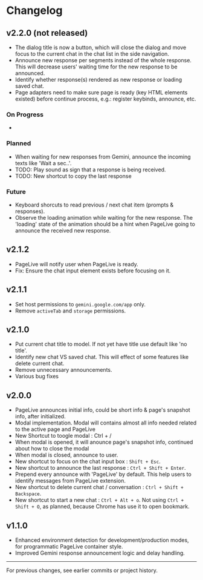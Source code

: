# Changelog

## v2.2.0 (not released)

- The dialog title is now a button, which will close the dialog and move focus to the current chat in the chat list in the side navigation.
- Announce new response per segments instead of the whole response. This will decrease users' waiting time for the new response to be announced.
- Identify whether response(s) rendered as new response or loading saved chat.
- Page adapters need to make sure page is ready (key HTML elements existed) before continue process, e.g.: register keybinds, announce, etc.

### On Progress

-

### Planned

- When waiting for new responses from Gemini, announce the incoming texts like 'Wait a sec..'.
- TODO: Play sound as sign that a response is being received.
- TODO: New shortcut to copy the last response

### Future

- Keyboard shorcuts to read previous / next chat item (prompts & responses).
- Observe the loading animation while waiting for the new response. The 'loading' state of the animation should be a hint when PageLive going to announce the received new response.

## v2.1.2

- PageLive will notify user when PageLive is ready.
- Fix: Ensure the chat input element exists before focusing on it.

## v2.1.1

- Set host permissions to `gemini.google.com/app` only.
- Remove `activeTab` and `storage` permissions.

## v2.1.0

- Put current chat title to model. If not yet have title use default like 'no title'.
- Identify new chat VS saved chat. This will effect of some features like delete current chat.
- Remove unnecessary announcements.
- Various bug fixes

## v2.0.0

- PageLive announces initial info, could be short info & page's snapshot info, after initialized.
- Modal implementation. Modal will contains almost all info needed related to the active page and PageLive
- New Shortcut to toogle modal : Ctrl + /
- When modal is opened, it will anounce page's snapshot info, continued about how to close the modal
- When modal is closed, announce to user.
- New shortcut to focus on the chat input box : `Shift + Esc`.
- New shortcut to announce the last response : `Ctrl + Shift + Enter`.
- Prepend every announce with 'PageLive' by default. This help users to identify messages from PageLive extension.
- New shortcut to delete current chat / conversation : `Ctrl + Shift + Backspace`.
- New shortcut to start a new chat : `Ctrl + Alt + o`. Not using `Ctrl + Shift + O`, as planned, because Chrome has use it to open bookmark.

## v1.1.0

- Enhanced environment detection for development/production modes, for programmatic PageLive container style.
- Improved Gemini response announcement logic and delay handling.

---

For previous changes, see earlier commits or project history.
